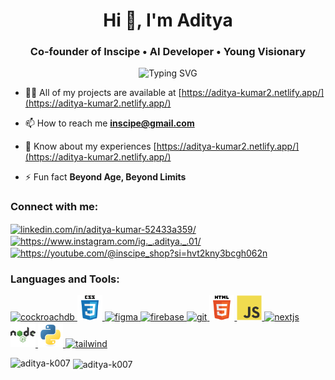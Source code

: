 <h1 align="center">Hi 👋, I'm Aditya</h1>
<h3 align="center">Co-founder of Inscipe • AI Developer • Young Visionary</h3>

<p align="center">
  <img src="https://readme-typing-svg.herokuapp.com?size=22&duration=4000&color=00C2FF&center=true&vCenter=true&lines=AI+Engineer+in+the+Making;Founder+of+Inscipe+Shop;Open-Source+Lover;Always+Learning+Always+Building" alt="Typing SVG" />
</p>

- 👨‍💻 All of my projects are available at [https://aditya-kumar2.netlify.app/](https://aditya-kumar2.netlify.app/)

- 📫 How to reach me **inscipe@gmail.com**

- 📄 Know about my experiences [https://aditya-kumar2.netlify.app/](https://aditya-kumar2.netlify.app/)

- ⚡ Fun fact **Beyond Age, Beyond Limits**

<h3 align="left">Connect with me:</h3>
<p align="left">
<a href="https://linkedin.com/in/linkedin.com/in/aditya-kumar-52433a359/" target="blank"><img align="center" src="https://raw.githubusercontent.com/rahuldkjain/github-profile-readme-generator/master/src/images/icons/Social/linked-in-alt.svg" alt="linkedin.com/in/aditya-kumar-52433a359/" height="30" width="40" /></a>
<a href="https://instagram.com/https://www.instagram.com/ig._.aditya._.01/" target="blank"><img align="center" src="https://raw.githubusercontent.com/rahuldkjain/github-profile-readme-generator/master/src/images/icons/Social/instagram.svg" alt="https://www.instagram.com/ig._.aditya._.01/" height="30" width="40" /></a>
<a href="https://www.youtube.com/c/https://youtube.com/@inscipe_shop?si=hvt2kny3bcgh062n" target="blank"><img align="center" src="https://raw.githubusercontent.com/rahuldkjain/github-profile-readme-generator/master/src/images/icons/Social/youtube.svg" alt="https://youtube.com/@inscipe_shop?si=hvt2kny3bcgh062n" height="30" width="40" /></a>
</p>

<h3 align="left">Languages and Tools:</h3>
<p align="left"> <a href="https://www.cockroachlabs.com/product/cockroachdb/" target="_blank" rel="noreferrer"> <img src="https://cdn.worldvectorlogo.com/logos/cockroachdb.svg" alt="cockroachdb" width="40" height="40"/> </a> <a href="https://www.w3schools.com/css/" target="_blank" rel="noreferrer"> <img src="https://raw.githubusercontent.com/devicons/devicon/master/icons/css3/css3-original-wordmark.svg" alt="css3" width="40" height="40"/> </a> <a href="https://www.figma.com/" target="_blank" rel="noreferrer"> <img src="https://www.vectorlogo.zone/logos/figma/figma-icon.svg" alt="figma" width="40" height="40"/> </a> <a href="https://firebase.google.com/" target="_blank" rel="noreferrer"> <img src="https://www.vectorlogo.zone/logos/firebase/firebase-icon.svg" alt="firebase" width="40" height="40"/> </a> <a href="https://git-scm.com/" target="_blank" rel="noreferrer"> <img src="https://www.vectorlogo.zone/logos/git-scm/git-scm-icon.svg" alt="git" width="40" height="40"/> </a> <a href="https://www.w3.org/html/" target="_blank" rel="noreferrer"> <img src="https://raw.githubusercontent.com/devicons/devicon/master/icons/html5/html5-original-wordmark.svg" alt="html5" width="40" height="40"/> </a> <a href="https://developer.mozilla.org/en-US/docs/Web/JavaScript" target="_blank" rel="noreferrer"> <img src="https://raw.githubusercontent.com/devicons/devicon/master/icons/javascript/javascript-original.svg" alt="javascript" width="40" height="40"/> </a> <a href="https://nextjs.org/" target="_blank" rel="noreferrer"> <img src="https://cdn.worldvectorlogo.com/logos/nextjs-2.svg" alt="nextjs" width="40" height="40"/> </a> <a href="https://nodejs.org" target="_blank" rel="noreferrer"> <img src="https://raw.githubusercontent.com/devicons/devicon/master/icons/nodejs/nodejs-original-wordmark.svg" alt="nodejs" width="40" height="40"/> </a> <a href="https://www.python.org" target="_blank" rel="noreferrer"> <img src="https://raw.githubusercontent.com/devicons/devicon/master/icons/python/python-original.svg" alt="python" width="40" height="40"/> </a> <a href="https://tailwindcss.com/" target="_blank" rel="noreferrer"> <img src="https://www.vectorlogo.zone/logos/tailwindcss/tailwindcss-icon.svg" alt="tailwind" width="40" height="40"/> </a> </p>

<p><img align="left" src="https://github-readme-stats.vercel.app/api/top-langs?username=aditya-k007&show_icons=true&locale=en&layout=compact" alt="aditya-k007" /></p>

<p>&nbsp;<img align="center" src="https://github-readme-stats.vercel.app/api?username=aditya-k007&show_icons=true&locale=en" alt="aditya-k007" /></p>
